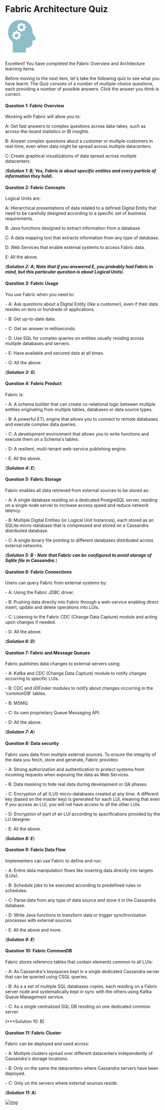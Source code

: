 # Fabric Architecture Quiz

![](/academy/Training_Level_1/03_fabric_basic_LU/images/Quiz.png) 



Excellent! 
You have completed the Fabric Overview and Architecture learning items.

 
Before moving to the next item, let's take the following quiz to see what you have learnt. The Quiz consists of a number of multiple-choice questions, each providing a number of possible answers. Click the answer you think is correct. 



#### Question 1: Fabric Overview

Working with Fabric will allow you to:


A:  Get fast answers to complex questions across data-lakes, such as across-the-board statistics or BI insights.


B:  Answer complex questions about a customer or multiple customers in real-time, even when data might be spread across multiple datacenters.


C:  Create graphical visualizations of data spread across multiple datacenters.


(***Solution 1: B; Yes, Fabric is about specific entities and every particle of information they hold***).



#### Question 2: Fabric Concepts

Logical Units are:


A:  Hierarchical presentations of data related to a defined Digital Entity that need to be carefully designed according to a specific set of business requirements.


B:  Java functions designed to extract information from a database.  


C:  A data mapping tool that extracts information from any type of database.


D:  Web Services that enable external systems to access Fabric data. 


E: All the above.


(***Solution 2: A; Note that if you answered E, you probably had Fabric in mind, but this particular question is about Logical Units***)

 

#### Question 3: Fabric Usage

You use Fabric when you need to:


\- A: Ask questions about a Digital Entity (like a customer), even if their data resides on tens or hundreds of applications.


\- B: Get up-to-date data.


\- C: Get an answer in milliseconds. 


\- D: Use SQL for complex queries on entities usually residing across multiple databases and servers.


\- E: Have available and secured data at all times.


\- G: All the above.


(***Solution 3: G***)



#### Question 4: Fabric Product

Fabric is:


\- A: A schema builder that can create co-relational logic between multiple entities originating from multiple tables, databases or data source types.


\- B: A powerful ETL engine that allows you to connect to remote databases and execute complex data queries. 


\- C: A development environment that allows you to write functions and execute them on a Schema's tables.


\- D: A resilient, multi-tenant web-service publishing engine. 


\- E: All the above.

(***Solution 4: E***)



#### Question 5: Fabric Storage

Fabric enables all data retrieved from external sources to be stored as:


\- A: A single database residing on a dedicated PostgreSQL server, residing on a single node server to increase access speed and reduce network latency.


\- B: Multiple Digital Entities (or Logical Unit Instances), each stored as an SQLite micro-database that is compressed and stored on a Cassandra distributed database.


\- C: A single binary file pointing to different databases distributed across external networks.


 (***Solution 5: B - Note that Fabric can be configured to avoid storage of Sqlite file in Cassandra.***)



#### Question 6: Fabric Connections

Users can query Fabric from external systems by:


\- A: Using the Fabric JDBC driver.


\- B: Pushing data directly into Fabric through a web-service enabling direct insert, update and delete operations into LUIs.


\- C: Listening to the Fabric CDC (Change Data Capture) module and acting upon changes if needed.


\- D: All the above.


(***Solution 6: D***)



####  Question 7: Fabric and Message Queues

Fabric publishes data changes to external servers using:


\- A: Kafka and CDC (Change Data Capture) module to notify changes occurring to specific LUIs.


\- B: CDC and iiDFinder modules to notify about changes occurring in the 'commonDB' tables.


\- B: MSMQ.


\- C: Its own proprietary Queue Messaging API.


\- D: All the above.


(***Solution 7: A***)



#### Question 8: Data security

Fabric uses data from multiple external sources. To ensure the integrity of the data you fetch, store and generate, Fabric provides:


\- A: Strong authorization and authentication to protect systems from incoming requests when exposing the data as Web Services. 


\- B: Data masking to hide real data during development or QA phases.


\- C: Encryption of all (LUI) micro-databases created at any time. A different key (based on the master key) is generated for each LUI, meaning that even if you access an LUI, you will not have access to all the other LUIs.


\- D: Encryption of part of an LUI according to specifications provided by the LU designer. 


\- E: All the above.


(***Solution 8: E***)

 

#### Question 9: Fabric Data Flow

Implementers can use Fabric to define and run:


\- A: Entire data manipulation flows like inserting data directly into targets (LUIs).


\- B: Schedule jobs to be executed according to predefined rules or schedules.


\- C: Parse data from any type of data source and store it in the Cassandra database.


\- D: Write Java functions to transform data or trigger synchronization processes with external sources.


\- E: All the above and more. 


(***Solution 9: E***)



#### Question 10: Fabric CommonDB

Fabric stores reference tables that contain elements common to all LUIs:


\- A: As Cassandra's keyspaces kept in a single dedicated Cassandra server that can be queried using CSQL queries.


\- B: As a a set of multiple SQL databases copies, each residing on a Fabric server node and systematically kept in sync with the others using Kafka Queue Management service.

\- C: As a single centralized SQL DB residing on one dedicated common server. 

 (***Solution 10: B)



#### Question 11: Fabric Cluster

Fabric can be deployed and used across:


\- A: Multiple clusters spread over different datacenters independently of Cassandra's storage locations.


\- B: Only on the same the datacenters where Cassandra servers have been deployed.


\- C: Only on the servers where external sources reside.


 (***Solution 11: A***)



[![img](https://github.com/k2view-academy/K2View-Academy/raw/master/articles/images/Previous.png)](/academy/Training_Level_1/02_Fabric_Architecture/2_1_FabricArchitectureOverview.md)
